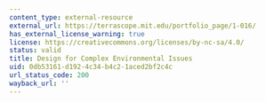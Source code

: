 ```yaml
---
content_type: external-resource
external_url: https://terrascope.mit.edu/portfolio_page/1-016/
has_external_license_warning: true
license: https://creativecommons.org/licenses/by-nc-sa/4.0/
status: valid
title: Design for Complex Environmental Issues
uid: 0db53161-d192-4c34-b4c2-1aced2bf2c4c
url_status_code: 200
wayback_url: ''
---
```

